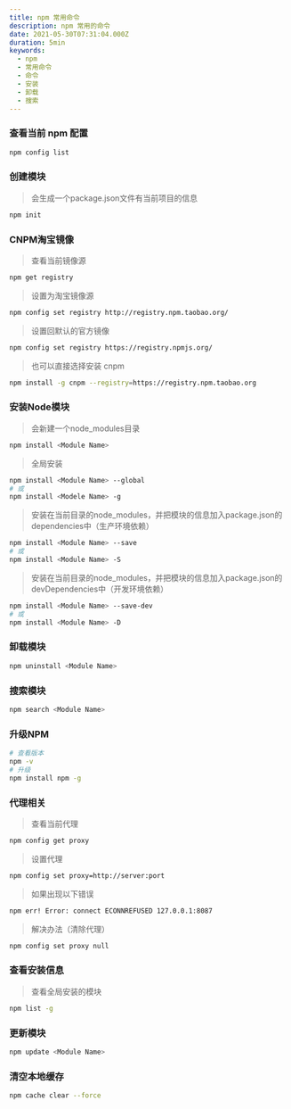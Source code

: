 ```yaml
---
title: npm 常用命令
description: npm 常用的命令
date: 2021-05-30T07:31:04.000Z
duration: 5min
keywords:
  - npm
  - 常用命令
  - 命令
  - 安装
  - 卸载
  - 搜索
---
```


### 查看当前 npm 配置

```bash
npm config list
```

### 创建模块

> 会生成一个package.json文件有当前项目的信息

```bash
npm init
```

### CNPM淘宝镜像

> 查看当前镜像源

```bash
npm get registry
```

> 设置为淘宝镜像源

```bash
npm config set registry http://registry.npm.taobao.org/
```

> 设置回默认的官方镜像

```bash
npm config set registry https://registry.npmjs.org/
```

> 也可以直接选择安装 cnpm

```bash
npm install -g cnpm --registry=https://registry.npm.taobao.org
```

### 安装Node模块

> 会新建一个node_modules目录

```bash
npm install <Module Name>
```

> 全局安装

```bash
npm install <Module Name> --global
# 或
npm install <Modele Name> -g
```

> 安装在当前目录的node_modules，并把模块的信息加入package.json的dependencies中（生产环境依赖）

```bash
npm install <Module Name> --save
# 或
npm install <Module Name> -S
```

> 安装在当前目录的node_modules，并把模块的信息加入package.json的devDependencies中（开发环境依赖）

```bash
npm install <Module Name> --save-dev
# 或
npm install <Module Name> -D
```

### 卸载模块

```bash
npm uninstall <Module Name>
```

### 搜索模块

```bash
npm search <Module Name>
```

### 升级NPM

```bash
# 查看版本
npm -v
# 升级
npm install npm -g
```

### 代理相关

> 查看当前代理

```bash
npm config get proxy
```

> 设置代理

```bash
npm config set proxy=http://server:port
```

> 如果出现以下错误

```bash
npm err! Error: connect ECONNREFUSED 127.0.0.1:8087
```

> 解决办法（清除代理）

```bash
npm config set proxy null
```

### 查看安装信息

> 查看全局安装的模块

```bash
npm list -g
```

### 更新模块

```bash
npm update <Module Name>
```

### 清空本地缓存

```bash
npm cache clear --force
```
